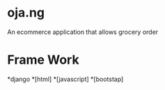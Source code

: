 # oja.ng
An ecommerce application that allows grocery order

# Frame Work
 *django
 *[html]
*[javascript]
*[bootstap]
